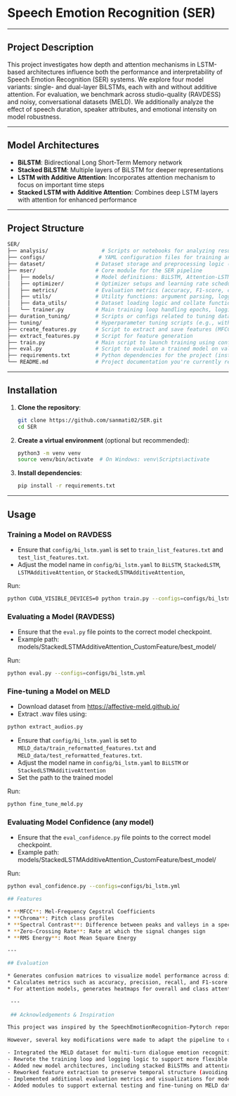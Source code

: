 # Speech Emotion Recognition (SER)

---
## Project Description

This project investigates how depth and attention mechanisms in LSTM-based architectures influence both the performance and interpretability of Speech Emotion Recognition (SER) systems. We explore four model variants: single- and dual-layer BiLSTMs, each with and without additive attention. For evaluation, we benchmark across studio-quality (RAVDESS) and noisy, conversational datasets (MELD). We additionally analyze the effect of speech duration, speaker attributes, and emotional intensity on model robustness.

---

## Model Architectures

* **BiLSTM**: Bidirectional Long Short-Term Memory network
* **Stacked BiLSTM**: Multiple layers of BiLSTM for deeper representations
* **LSTM with Additive Attention**: Incorporates attention mechanism to focus on important time steps
* **Stacked LSTM with Additive Attention**: Combines deep LSTM layers with attention for enhanced performance

---

## Project Structure

```bash
SER/
├── analysis/                 # Scripts or notebooks for analyzing results (e.g., accuracy trends, errors)
├── configs/                 # YAML configuration files for training and evaluation setups
├── dataset/                # Dataset storage and preprocessing logic (e.g., manifest generation, slicing)
├── mser/                   # Core module for the SER pipeline
│   ├── models/             # Model definitions: BiLSTM, Attention-LSTM, etc.
│   ├── optimizer/          # Optimizer setups and learning rate schedulers
│   ├── metrics/            # Evaluation metrics (accuracy, F1-score, confusion matrix logic)
│   ├── utils/              # Utility functions: argument parsing, logging, plotting
│   ├── data_utils/         # Dataset loading logic and collate functions for DataLoader
│   └── trainer.py          # Main training loop handling epochs, logging, checkpointing
├── duration_tuning/        # Scripts or configs related to tuning dataset duration thresholds
├── tuning/                 # Hyperparameter tuning scripts (e.g., with Optuna or grid search)
├── create_features.py      # Script to extract and save features (MFCC) from raw audio
├── extract_features.py     # Script for feature generation
├── train.py                # Main script to launch training using config files
├── eval.py                 # Script to evaluate a trained model on validation/test data
├── requirements.txt        # Python dependencies for the project (install with pip)
└── README.md               # Project documentation you're currently reading
```


---

## Installation

1. **Clone the repository**:

   ```bash
   git clone https://github.com/sanmati02/SER.git
   cd SER
   ```

2. **Create a virtual environment** (optional but recommended):

   ```bash
   python3 -m venv venv
   source venv/bin/activate  # On Windows: venv\Scripts\activate
   ```

3. **Install dependencies**:

   ```bash
   pip install -r requirements.txt
   ```

---

## Usage

### Training a Model on RAVDESS

- Ensure that `config/bi_lstm.yaml` is set to `train_list_features.txt` and `test_list_features.txt`. 
- Adjust the model name in `config/bi_lstm.yaml` to `BiLSTM`, `StackedLSTM`, `LSTMAdditiveAttention`, or `StackedLSTMAdditiveAttention`, 

Run: 

```bash
python CUDA_VISIBLE_DEVICES=0 python train.py --configs=configs/bi_lstm.yml
```

### Evaluating a Model (RAVDESS)

* Ensure that the `eval.py` file points to the correct model checkpoint. 
* Example path: models/StackedLSTMAdditiveAttention_CustomFeature/best_model/

Run:

```bash
python eval.py --configs=configs/bi_lstm.yml
```

### Fine-tuning a Model on MELD

- Download dataset from https://affective-meld.github.io/ 
- Extract .wav files using:
```bash
python extract_audios.py
```
- Ensure that `config/bi_lstm.yaml` is set to `MELD_data/train_reformatted_features.txt` and `MELD_data/test_reformatted_features.txt`. 
- Adjust the model name in `config/bi_lstm.yaml` to `BiLSTM` or `StackedLSTMAdditiveAttention`
- Set the path to the trained model

Run:

```bash
python fine_tune_meld.py
```

### Evaluating Model Confidence (any model)

* Ensure that the `eval_confidence.py` file points to the correct model checkpoint. 
* Example path: models/StackedLSTMAdditiveAttention_CustomFeature/best_model/

Run:

```bash
python eval_confidence.py --configs=configs/bi_lstm.yml

## Features

* **MFCC**: Mel-Frequency Cepstral Coefficients
* **Chroma**: Pitch class profiles
* **Spectral Contrast**: Difference between peaks and valleys in a spectrum
* **Zero-Crossing Rate**: Rate at which the signal changes sign
* **RMS Energy**: Root Mean Square Energy

---

## Evaluation

* Generates confusion matrices to visualize model performance across different emotion classes
* Calculates metrics such as accuracy, precision, recall, and F1-score
* For attention models, generates heatmaps for overall and class attention weights

 ---
 
 ## Acknowledgements & Inspiration

This project was inspired by the SpeechEmotionRecognition-Pytorch repository by yeyupiaoling. We referenced parts of their codebase — particularly in the data preprocessing pipeline and feature extraction setup — to help structure our initial implementation.

However, several key modifications were made to adapt the pipeline to our specific requirements:

- Integrated the MELD dataset for multi-turn dialogue emotion recognition.
- Rewrote the training loop and logging logic to support more flexible experimentation (duration tuning and hyperparameter tuning)
- Added new model architectures, including stacked BiLSTMs and attention-based LSTMs.
- Reworked feature extraction to preserve temporal structure (avoiding average pooling over time).
- Implemented additional evaluation metrics and visualizations for model interpretability.
- Added modules to support external testing and fine-tuning on MELD dataset 
